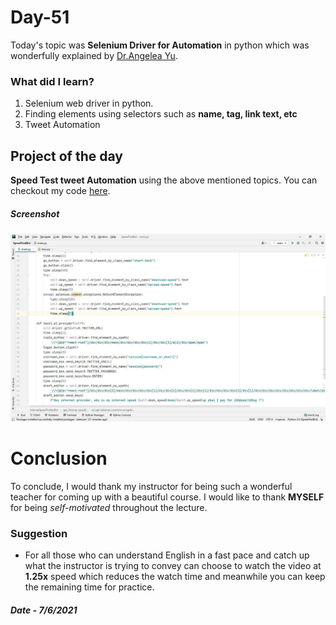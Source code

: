 # Day-51

Today's topic was **Selenium Driver for Automation** in python which was wonderfully explained by  [Dr.Angelea Yu](https://www.udemy.com/user/4b4368a3-b5c8-4529-aa65-2056ec31f37e/). 

### What did I learn?

1. Selenium web driver in python.
2. Finding elements using selectors such as **name, tag, link text, etc**
3. Tweet Automation

## Project of the day

**Speed Test tweet Automation** using the above mentioned topics. You can checkout my code [here](SpeedTestBot/main.py). 

##### Screenshot

![Speed Test Bot](images/d51.JPG)

# Conclusion

To conclude, I would thank my instructor for being such a wonderful teacher for coming up with a beautiful course. I would like to thank **MYSELF** for being _self-motivated_ throughout the lecture. 

### Suggestion

- For all those who can understand English in a fast pace and catch up what the instructor is trying to convey can choose to watch the video at **1.25x** speed which reduces the watch time and meanwhile you can keep the remaining time for practice.

##### Date - 7/6/2021